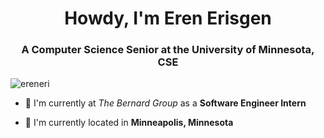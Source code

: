 <h1 align="center">Howdy, I'm Eren Erisgen</h1>
<h3 align="center">A Computer Science Senior at the University of Minnesota, CSE</h3>

<p align="left"> <img src="https://komarev.com/ghpvc/?username=ereneri&label=Profile%20views&color=0e75b6&style=flat" alt="ereneri" /> </p>

- 💼 I'm currently at _The Bernard Group_ as a **Software Engineer Intern**
<!-- - 📚 I’m currently studying **Database Systems, Artificial Intelligence, and Operating Systems** -->
- 📌 I'm currently located in **Minneapolis, Minnesota** 

 
